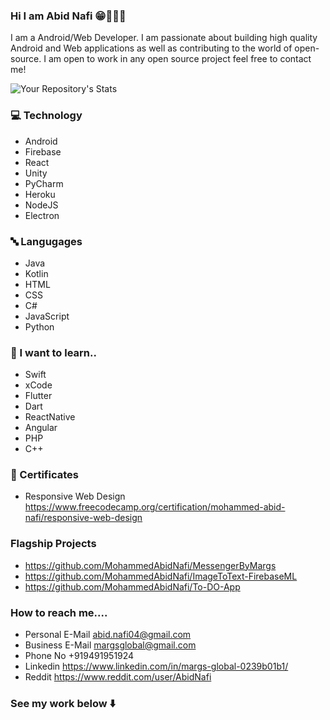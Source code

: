 ### Hi I am Abid Nafi 😁🧑🏻‍💻

I am a Android/Web Developer. I am passionate about building high quality Android and Web applications as well as contributing to the world of open-source. I am open to work in any open source project feel free to contact me!

![Your Repository's Stats](https://github-readme-stats.vercel.app/api?username=MohammedAbidNafi&show_icons=true)

### 💻 Technology
* Android
* Firebase
* React
* Unity
* PyCharm
* Heroku
* NodeJS
* Electron


### 🔤 Langugages
* Java
* Kotlin
* HTML
* CSS
* C#
* JavaScript
* Python

### 🏫 I want to learn..

* Swift
* xCode
* Flutter
* Dart
* ReactNative
* Angular
* PHP
* C++

### 📜 Certificates
* Responsive Web Design https://www.freecodecamp.org/certification/mohammed-abid-nafi/responsive-web-design

### Flagship Projects

* https://github.com/MohammedAbidNafi/MessengerByMargs
* https://github.com/MohammedAbidNafi/ImageToText-FirebaseML
* https://github.com/MohammedAbidNafi/To-DO-App

### How to reach me....
* Personal E-Mail abid.nafi04@gmail.com
* Business E-Mail margsglobal@gmail.com
* Phone No +919491951924
* Linkedin https://www.linkedin.com/in/margs-global-0239b01b1/
* Reddit https://www.reddit.com/user/AbidNafi


### See my work below   ⬇️



<!--
**MohammedAbidNafi/MohammedAbidNafi** is a ✨ _special_ ✨ repository because its `README.md` (this file) appears on your GitHub profile.

Here are some ideas to get you started:

- 🔭 I’m currently working on ...
- 🌱 I’m currently learning ...
- 👯 I’m looking to collaborate on ...
- 🤔 I’m looking for help with ...
- 💬 Ask me about ...
- 📫 How to reach me: ...
- 😄 Pronouns: ...
- ⚡ Fun fact: ...
-->
